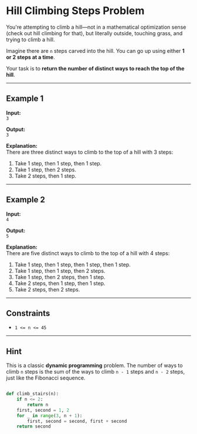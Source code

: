 # Hill Climbing Steps Problem

You're attempting to climb a hill—not in a mathematical optimization sense (check out hill climbing for that), but literally outside, touching grass, and trying to climb a hill.

Imagine there are `n` steps carved into the hill. You can go up using either **1 or 2 steps at a time**.

Your task is to **return the number of distinct ways to reach the top of the hill**.

---

## Example 1

**Input:**  
`3`

**Output:**  
`3`

**Explanation:**  
There are three distinct ways to climb to the top of a hill with 3 steps:
1. Take 1 step, then 1 step, then 1 step.
2. Take 1 step, then 2 steps.
3. Take 2 steps, then 1 step.

---

## Example 2

**Input:**  
`4`

**Output:**  
`5`

**Explanation:**  
There are five distinct ways to climb to the top of a hill with 4 steps:
1. Take 1 step, then 1 step, then 1 step, then 1 step.
2. Take 1 step, then 1 step, then 2 steps.
3. Take 1 step, then 2 steps, then 1 step.
4. Take 2 steps, then 1 step, then 1 step.
5. Take 2 steps, then 2 steps.

---

## Constraints

- `1 <= n <= 45`

---

## Hint

This is a classic **dynamic programming** problem. The number of ways to climb `n` steps is the sum of the ways to climb `n - 1` steps and `n - 2` steps, just like the Fibonacci sequence.


```python

def climb_stairs(n):
    if n <= 2:
        return n
    first, second = 1, 2
    for _ in range(3, n + 1):
        first, second = second, first + second
    return second

